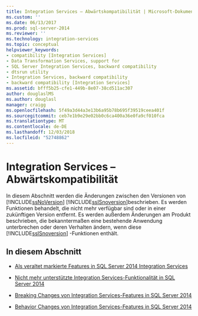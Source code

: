 ```yaml
---
title: Integration Services – Abwärtskompatibilität | Microsoft-Dokumentation
ms.custom: ''
ms.date: 06/13/2017
ms.prod: sql-server-2014
ms.reviewer: ''
ms.technology: integration-services
ms.topic: conceptual
helpviewer_keywords:
- compatibility [Integration Services]
- Data Transformation Services, support for
- SQL Server Integration Services, backward compatibility
- dtsrun utility
- Integration Services, backward compatibility
- backward compatibility [Integration Services]
ms.assetid: bfff5b25-cfe1-449b-8e07-38cd511ac307
author: douglaslMS
ms.author: douglasl
manager: craigg
ms.openlocfilehash: 5f49a3d44a3e13b6a95b78b695f39519ceea401f
ms.sourcegitcommit: ceb7e1b9e29e02bb0c6ca400a36e0fa9cf010fca
ms.translationtype: MT
ms.contentlocale: de-DE
ms.lasthandoff: 12/03/2018
ms.locfileid: "52748862"
---
```

# <a name="integration-services-backward-compatibility"></a>Integration Services – Abwärtskompatibilität
  In diesem Abschnitt werden die Änderungen zwischen den Versionen von [!INCLUDE[ssNoVersion](../includes/ssnoversion-md.md)] [!INCLUDE[ssISnoversion](../includes/ssisnoversion-md.md)]beschrieben. Es werden Funktionen behandelt, die nicht mehr verfügbar sind oder in einer zukünftigen Version entfernt. Es werden außerdem Änderungen am Produkt beschrieben, die bekanntermaßen eine bestehende Anwendung unterbrechen oder deren Verhalten ändern, wenn diese [!INCLUDE[ssISnoversion](../includes/ssisnoversion-md.md)] -Funktionen enthält.  
  
## <a name="in-this-section"></a>In diesem Abschnitt  
  
-   [Als veraltet markierte Features in SQL Server 2014 Integration Services](../../2014/integration-services/deprecated-integration-services-features-in-sql-server-2014.md)  
  
-   [Nicht mehr unterstützte Integration Services-Funktionalität in SQL Server 2014](../../2014/integration-services/discontinued-integration-services-functionality-in-sql-server-2014.md)  
  
-   [Breaking Changes von Integration Services-Features in SQL Server 2014](../../2014/integration-services/breaking-changes-to-integration-services-features-in-sql-server-2014.md)  
  
-   [Behavior Changes von Integration Services-Features in SQL Server 2014](../../2014/integration-services/behavior-changes-to-integration-services-features-in-sql-server-2014.md)  
  
  
